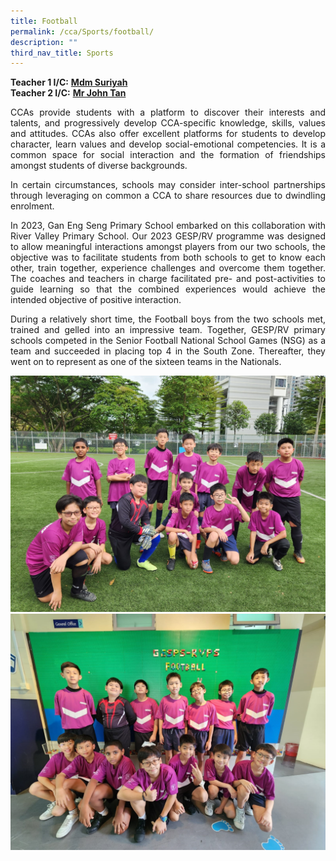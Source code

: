```yaml
---
title: Football
permalink: /cca/Sports/football/
description: ""
third_nav_title: Sports
---
```

**Teacher 1 I/C:**&nbsp;**[Mdm Suriyah](mailto:suriyah_mohamed_noor@schools.gov.sg)**<br>
**Teacher 2 I/C:**&nbsp;**[Mr John Tan](mailto:john_tan_chong_jin@schools.gov.sg)**&nbsp;

<p align="justify">CCAs provide students with a platform to discover their interests and talents, and progressively develop CCA-specific knowledge, skills, values and attitudes. CCAs also offer excellent platforms for students to develop character, learn values and develop social-emotional competencies. It is a common space for social interaction and the formation of friendships amongst students of diverse backgrounds.</p>

<p align="justify">In certain circumstances, schools may consider inter-school partnerships through leveraging on common a CCA to share resources due to dwindling enrolment.</p>

<p align="justify">In 2023, Gan Eng Seng Primary School embarked on this collaboration with River Valley Primary School. Our 2023 GESP/RV programme was designed to allow meaningful interactions amongst players from our two schools, the objective was to facilitate students from both schools to get to know each other, train together, experience challenges and overcome them together. The coaches and teachers in charge facilitated pre- and post-activities to guide learning so that the combined experiences would achieve the intended objective of positive interaction.</p>

<p align="justify">During a relatively short time, the Football boys from the two schools met, trained and gelled into an impressive team. Together, GESP/RV primary schools competed in the Senior Football National School Games (NSG) as a team and succeeded in placing top 4 in the South Zone. Thereafter, they went on to represent as one of the sixteen teams in the Nationals.</p>

<img size="25%" src="images/senior%20football%201.jpg">
<img size="30%" src="images/senior%20football%202.jpg">